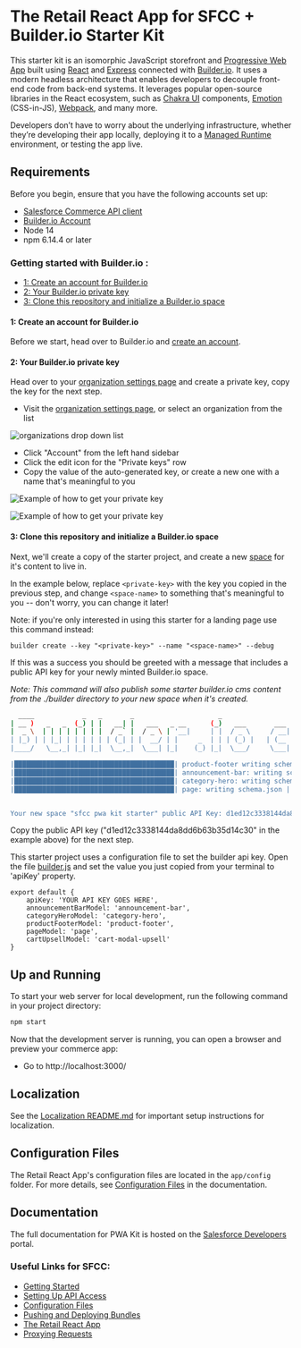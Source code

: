 # The Retail React App for SFCC + Builder.io Starter Kit

This starter kit is an isomorphic JavaScript storefront and [Progressive Web App](https://developer.mozilla.org/en-US/docs/Web/Progressive_web_apps) built using [React](https://reactjs.org/) and [Express](https://expressjs.com/) connected with [Builder.io](https://builder.io). It uses a modern headless architecture that enables developers to decouple front-end code from back-end systems. It leverages popular open-source libraries in the React ecosystem, such as [Chakra UI](https://chakra-ui.com/) components, [Emotion](https://emotion.sh/docs/introduction) (CSS-in-JS), [Webpack](https://webpack.js.org/), and many more.

Developers don’t have to worry about the underlying infrastructure, whether they’re developing their app locally, deploying it to a [Managed Runtime](https://developer.salesforce.com/docs/commerce/pwa-kit-managed-runtime/guide/mrt-overview.html) environment, or testing the app live.

## Requirements

Before you begin, ensure that you have the following accounts set up:

-   [Salesforce Commerce API client](https://developer.salesforce.com/docs/commerce/pwa-kit-managed-runtime/guide/setting-up-api-access.html)
-   [Builder.io Account](https://builder.io)
-   Node 14
-   npm 6.14.4 or later


### Getting started with Builder.io :
  - [1: Create an account for Builder.io](#1-create-an-account-for-builderio)
  - [2: Your Builder.io private key](#2-your-builderio-private-key)
  - [3: Clone this repository and initialize a Builder.io space](#3-clone-this-repository-and-initialize-a-builderio-space)

#### 1: Create an account for Builder.io

Before we start, head over to Builder.io and [create an account](https://builder.io/signup).

#### 2: Your Builder.io private key

Head over to your [organization settings page](https://builder.io/account/organization?root=true) and create a
private key, copy the key for the next step.

- Visit the [organization settings page](https://builder.io/account/organization?root=true), or select
  an organization from the list 

![organizations drop down list](https://cdn.builder.io/api/v1/image/assets%2Fd1ed12c3338144da8dd6b63b35d14c30%2F573b9e0ce1fc43c09a069fd4976be47c)

- Click "Account" from the left hand sidebar
- Click the edit icon for the "Private keys" row
- Copy the value of the auto-generated key, or create a new one with a name that's meaningful to you


![Example of how to get your private key](https://cdn.builder.io/api/v1/image/assets%2F1f3cfad3ba4047d3aeb1f6935d1f650f%2F222bbf272a2f47dca2420e5931f4bd82)

![Example of how to get your private key](https://cdn.builder.io/api/v1/image/assets%2F1f3cfad3ba4047d3aeb1f6935d1f650f%2Ffcea43185bc44f8db9afc56477569688)

#### 3: Clone this repository and initialize a Builder.io space

Next, we'll create a copy of the starter project, and create a new
[space](https://www.builder.io/c/docs/spaces) for it's content to live
in.

In the example below, replace `<private-key>` with the key you copied
in the previous step, and change `<space-name>` to something that's
meaningful to you -- don't worry, you can change it later!

Note:
if you're only interested in using this starter for a landing page use this command instead:

```
builder create --key "<private-key>" --name "<space-name>" --debug
```


If this was a success you should be greeted with a message that
includes a public API key for your newly minted Builder.io space.

*Note: This command will also publish some starter builder.io cms
content from the ./builder directory to your new space when it's
created.*

``` bash
  ____            _   _       _                     _                    _   _ 
| __ )   _   _  (_) | |   __| |   ___   _ __      (_)   ___       ___  | | (_)
|  _ \  | | | | | | | |  / _` |  / _ \ | '__|     | |  / _ \     / __| | | | |
| |_) | | |_| | | | | | | (_| | |  __/ | |     _  | | | (_) |   | (__  | | | |
|____/   \__,_| |_| |_|  \__,_|  \___| |_|    (_) |_|  \___/     \___| |_| |_|

|████████████████████████████████████████| product-footer writing schema.json | 1/1
|████████████████████████████████████████| announcement-bar: writing schema.json | 1/1
|████████████████████████████████████████| category-hero: writing schema.json | 1/1
|████████████████████████████████████████| page: writing schema.json | 2/2


Your new space "sfcc pwa kit starter" public API Key: d1ed12c3338144da8dd6b63b35d14c30
```

Copy the public API key ("d1ed12c3338144da8dd6b63b35d14c30" in the example above) for the next step.

This starter project uses a configuration file to set the builder api key.
Open the file [builder.js](./app/utils/builder.js) and
set the value you just copied from your terminal to 'apiKey' property.

```
export default {
    apiKey: 'YOUR API KEY GOES HERE',
    announcementBarModel: 'announcement-bar',
    categoryHeroModel: 'category-hero',
    productFooterModel: 'product-footer',
    pageModel: 'page',
    cartUpsellModel: 'cart-modal-upsell'
}
```

## Up and Running

To start your web server for local development, run the following command in your project directory:

```bash
npm start
```

Now that the development server is running, you can open a browser and preview your commerce app:

-   Go to http://localhost:3000/

## Localization

See the [Localization README.md](./app/translations/README.md) for important setup instructions for localization.

## Configuration Files

The Retail React App's configuration files are located in the `app/config` folder. For more details, see [Configuration Files](https://developer.salesforce.com/docs/commerce/pwa-kit-managed-runtime/guide/configuration-options.html) in the documentation.

## Documentation

The full documentation for PWA Kit is hosted on the [Salesforce Developers](https://developer.salesforce.com/docs/commerce/pwa-kit-managed-runtime/overview) portal.

### Useful Links for SFCC:

-   [Getting Started](https://developer.salesforce.com/docs/commerce/pwa-kit-managed-runtime/guide/getting-started.html)
-   [Setting Up API Access](https://developer.salesforce.com/docs/commerce/pwa-kit-managed-runtime/guide/setting-up-api-access.html)
-   [Configuration Files](https://developer.salesforce.com/docs/commerce/pwa-kit-managed-runtime/guide/configuration-options.html)
-   [Pushing and Deploying Bundles](https://developer.salesforce.com/docs/commerce/pwa-kit-managed-runtime/guide/pushing-and-deploying-bundles.html)
-   [The Retail React App](https://developer.salesforce.com/docs/commerce/pwa-kit-managed-runtime/guide/retail-react-app.html)
-   [Proxying Requests](https://developer.salesforce.com/docs/commerce/pwa-kit-managed-runtime/guide/proxying-requests.html)
